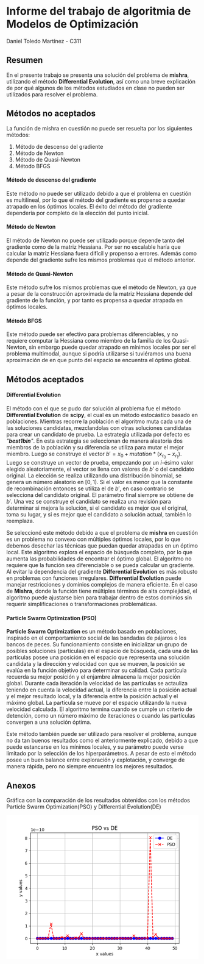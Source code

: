 # Informe del trabajo de algoritmia de Modelos de Optimización

Daniel Toledo Martínez - C311

## Resumen

En el presente trabajo se presenta una solución del problema de **mishra**, utilizando el método **Differential Evolution**, así como una breve explicación de por qué algunos de los métodos estudiados en clase no pueden ser utilizados para resolver el problema.

## Métodos no aceptados

La función de mishra en cuestión no puede ser resuelta por los siguientes métodos:

1. Método de descenso del gradiente
2. Método de Newton
3. Método de Quasi-Newton
4. Método BFGS

#### Método de descenso del gradiente

Este método no puede ser utilizado debido a que el problema en cuestión es multilineal, por lo que el método del gradiente es propenso a quedar atrapado en los óptimos locales. El éxito del método del gradiente dependería por completo de la elección del punto inicial.

#### Método de Newton

El método de Newton no puede ser utilizado porque depende tanto del gradiente como de la matriz Hessiana. Por ser no escalable haría que calcular la matriz Hessiana fuera difícil y propenso a errores. Además como depende del gradiente sufre los mismos problemas que el método anterior.

#### Método de Quasi-Newton

Este método sufre los mismos problemas que el método de Newton, ya que a pesar de la construcción aproximada de la matriz Hessiana depende del gradiente de la función, y por tanto es propensa a quedar atrapada en óptimos locales.

#### Método BFGS

Este método puede ser efectivo para problemas diferenciables, y no requiere computar la Hessiana como miembro de la familia de los Quasi-Newton, sin embargo puede quedar atrapado en mínimos locales por ser el problema multimodal, aunque si podría utilizarse si tuviéramos una buena aproximación de en que punto del espacio se encuentra el óptimo global.

## Métodos aceptados

#### Differential Evolution

El método con el que se pudo dar solución al problema fue el método **Differential Evolution** de **scipy**, el cual es un método estocástico basado en poblaciones. Mientras recorre la población el algoritmo muta cada una de las soluciones candidatas, mezclandolas con otras soluciones candidatas para crear un candidato de prueba. La estrategia utilizada por defecto es *"***best1bin***"*. En esta estrategia se seleccionan de manera aleatoria dos miembros de la población y su diferencia se utiliza para mutar el mejor miembro. Luego se construye el vector $b' = x_0 + mutation * (x_{r_0} - x_{r_1})$. Luego se construye un vector de prueba, empezando por un $i$-ésimo valor elegido aleatoriamente, el vector se llena con valores de $b'$ o del candidato original. La elección se realiza utilizando una distribución binomial, se genera un número aleatorio en $[0, 1)$. Si el valor es menor que la constante de recombinación entonces se utiliza el de $b'$, en caso contrario se selecciona del candidato original. El parámetro final siempre se obtiene de $b'$. Una vez se construye el candidato se realiza una revisión para determinar si mejora la solución, si el candidato es mejor que el original, toma su lugar, y si es mejor que el candidato a solución actual, también lo reemplaza.

Se seleccionó este método debido a que el problema de **mishra** en cuestión es un problema no convexo con múltiples óptimos locales, por lo que debemos desechar las técnicas que puedan quedar atrapadas en un óptimo local. Este algoritmo explora el espacio de búsqueda completo, por lo que aumenta las probabilidades de encontrar el óptimo global. El algoritmo no requiere que la función sea diferenciable o se pueda calcular un gradiente. Al evitar la dependencia del gradiente **Differential Evolution** es más robusto en problemas con funciones irregulares. **Differential Evolution** puede manejar restricciones y dominios complejos de manera eficiente. En el caso de  **Mishra**, donde la función tiene múltiples términos de alta complejidad, el algoritmo puede ajustarse bien para trabajar dentro de estos dominios sin requerir simplificaciones o transformaciones problemáticas.

#### Particle Swarm Optimization (PSO)

**Particle Swarm Optimization** es un método basado en poblaciones, inspirado en el comportamiento social de las bandadas de pájaros o los bancos de peces. Su funcionamiento consiste en inicializar un grupo de posibles soluciones (partículas) en el espacio de búsqueda, cada una de las partículas posee una posición en el espacio que representa una solución candidata y la dirección y velocidad con que se mueven, la posición se evalúa en la función objetivo para determinar su calidad. Cada partícula recuerda su mejor posición y el enjambre almacena la mejor posición global. Durante cada iteración la velocidad de las partículas se actauliza teniendo en cuenta la velocidad actual, la diferencia entre la posición actual y el mejor resultado local, y la diferencia entre la posición actual y el máximo global. La partícula se mueve por el espacio utilizando la nueva velocidad calculada. El algoritmo termina cuando se cumple un criterio de detención, como un número máximo de iteraciones o cuando las partículas convergen a una solución óptima.

Este método también puede ser utilizado para resolver el problema, aunque no da tan buenos resultados como el anteriormente explicado, debido a que puede estancarse en los mínimos locales, y su parámetro puede verse limitado por la selección de los hiperparámetros. A pesar de esto el método posee un buen balance entre exploración y explotación, y converge de manera rápida, pero no siempre encuentra los mejores resultados.

## Anexos

Gráfica con la comparación de los resultados obtenidos con los métodos Particle Swarm Optimization(PSO) y Differential Evolution(DE)

![](img/pso_vs_de.png)
